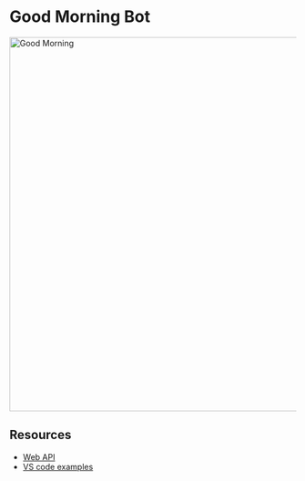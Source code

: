 # Good Morning Bot

<img width="657" alt="Good Morning" src="https://user-images.githubusercontent.com/76179660/176921998-b35b24c0-0c5f-40c4-a8ca-5d65a1e2d87e.png">


## Resources

- [Web API](https://api.slack.com/methods?query=chat)
- [VS code examples](https://github.dev/slackapi/bolt-js/blob/main/examples/getting-started-typescript/src/app.ts)
